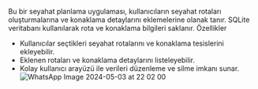 Bu  bir seyahat planlama uygulaması, kullanıcıların seyahat rotaları oluşturmalarına ve konaklama detaylarını eklemelerine olanak tanır. SQLite veritabanı kullanılarak rota ve konaklama bilgileri saklanır.
   Özellikler
- Kullanıcılar seçtikleri seyahat rotalarını ve konaklama tesislerini ekleyebilir.
- Eklenen rotaları ve konaklama detaylarını listeleyebilir.
- Kolay kullanıcı arayüzü ile verileri düzenleme ve silme imkanı sunar.
![WhatsApp Image 2024-05-03 at 22 02 00](https://github.com/Munavvarbegim/proje9/assets/168825452/486f7dbe-7bdf-4705-a1c7-ce93e51d19c9)
